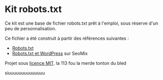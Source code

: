 Kit robots.txt
============

Ce kit est une base de fichier robots.txt prêt à l'emploi, sous réserve d'un peu de personnalisation.

Ce fichier a été construit à partir des références suivantes :
* [Robots.txt](http://robots-txt.com/)
* [Robots.txt et WordPress](http://www.seomix.fr/robots-txt-wordpress/) sur SeoMix


Projet sous [licence MIT](http://opensource.org/licenses/MIT "The MIT licence").
la 113 fou la merde 
tonton du bled 

siuuuuuuuuuuuuuu
